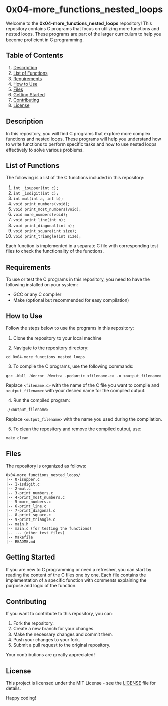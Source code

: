 # 0x04-more_functions_nested_loops

Welcome to the **0x04-more_functions_nested_loops** repository! This repository contains C programs that focus on utilizing more functions and nested loops. These programs are part of the larger curriculum to help you become proficient in C programming.

## Table of Contents

1. [Description](#description)
2. [List of Functions](#list-of-functions)
3. [Requirements](#requirements)
4. [How to Use](#how-to-use)
5. [Files](#files)
6. [Getting Started](#getting-started)
7. [Contributing](#contributing)
8. [License](#license)

## Description

In this repository, you will find C programs that explore more complex functions and nested loops. These programs will help you understand how to write functions to perform specific tasks and how to use nested loops effectively to solve various problems.

## List of Functions

The following is a list of the C functions included in this repository:

1. `int _isupper(int c);`
2. `int _isdigit(int c);`
3. `int mul(int a, int b);`
4. `void print_numbers(void);`
5. `void print_most_numbers(void);`
6. `void more_numbers(void);`
7. `void print_line(int n);`
8. `void print_diagonal(int n);`
9. `void print_square(int size);`
10. `void print_triangle(int size);`

Each function is implemented in a separate C file with corresponding test files to check the functionality of the functions.

## Requirements

To use or test the C programs in this repository, you need to have the following installed on your system:

- GCC or any C compiler
- Make (optional but recommended for easy compilation)

## How to Use

Follow the steps below to use the programs in this repository:

1. Clone the repository to your local machine

2. Navigate to the repository directory:

```
cd 0x04-more_functions_nested_loops
```

3. To compile the C programs, use the following commands:

```
gcc -Wall -Werror -Wextra -pedantic <filename.c> -o <output_filename>
```

Replace `<filename.c>` with the name of the C file you want to compile and `<output_filename>` with your desired name for the compiled output.

4. Run the compiled program:

```
./<output_filename>
```

Replace `<output_filename>` with the name you used during the compilation.

5. To clean the repository and remove the compiled output, use:

```
make clean
```

## Files

The repository is organized as follows:

```
0x04-more_functions_nested_loops/
|-- 0-isupper.c
|-- 1-isdigit.c
|-- 2-mul.c
|-- 3-print_numbers.c
|-- 4-print_most_numbers.c
|-- 5-more_numbers.c
|-- 6-print_line.c
|-- 7-print_diagonal.c
|-- 8-print_square.c
|-- 9-print_triangle.c
|-- main.h
|-- main.c (for testing the functions)
|-- ... (other test files)
|-- Makefile
|-- README.md
```

## Getting Started

If you are new to C programming or need a refresher, you can start by reading the content of the C files one by one. Each file contains the implementation of a specific function with comments explaining the purpose and logic of the function.

## Contributing

If you want to contribute to this repository, you can:

1. Fork the repository.
2. Create a new branch for your changes.
3. Make the necessary changes and commit them.
4. Push your changes to your fork.
5. Submit a pull request to the original repository.

Your contributions are greatly appreciated!

## License

This project is licensed under the MIT License - see the [LICENSE](LICENSE) file for details.

Happy coding!
